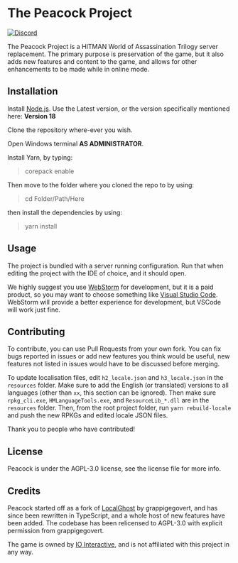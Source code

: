 # The Peacock Project

[![Discord](https://img.shields.io/discord/826809653181808651?label=Discord&logo=discord&logoColor=white&style=for-the-badge)](https://discord.gg/peacock)

The Peacock Project is a HITMAN World of Assassination Trilogy server
replacement.
The primary purpose is preservation of the game, but it also adds new features
and
content to the game, and allows for other enhancements to be made while in
online mode.

## Installation

Install [Node.js](https://nodejs.org/en/). Use the Latest version, or the
version
specifically mentioned here: **Version 18**

Clone the repository where-ever you wish.

Open Windows terminal **AS ADMINISTRATOR**.

Install Yarn, by typing:

> corepack enable

Then move to the folder where you cloned the repo to by using:

> cd Folder/Path/Here

then install the dependencies by using:

> yarn install

## Usage

The project is bundled with a server running configuration.
Run that when editing the project with the IDE of choice, and it should open.

We highly suggest you use [WebStorm](https://www.jetbrains.com/webstorm/) for
development,
but it is a paid product, so you may want to choose something
like [Visual Studio Code](https://code.visualstudio.com/).
WebStorm will provide a better experience for development, but VSCode will work
just fine.

## Contributing

To contribute, you can use Pull Requests from your own fork. You can fix bugs
reported in issues or add new features you think would be useful, new features
not listed in issues would have to be discussed before merging.

To update localisation files, edit `h2_locale.json` and `h3_locale.json` in the
`resources` folder. Make sure to add the English (or translated) versions to all
languages (other than `xx`, this section can be ignored). Then make sure
`rpkg_cli.exe`, `HMLanguageTools.exe`, and `ResourceLib_*.dll` are in the
`resources` folder. Then, from the root project folder, run
`yarn rebuild-locale` and push the new RPKGs and edited locale JSON files.

Thank you to people who have contributed!

## License

Peacock is under the AGPL-3.0 license, see the license file for more info.

## Credits

Peacock started off as a fork
of [LocalGhost](https://gitlab.com/grappigegovert/LocalGhost)
by grappigegovert, and has since been rewritten in TypeScript, and a whole host
of new features have been added. The codebase has been relicensed to AGPL-3.0
with explicit permission from grappigegovert.

The game is owned by [IO Interactive](https://ioi.dk), and is not affiliated
with this project in any way.
